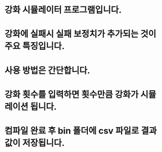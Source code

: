# 강화 시뮬레이터 프로그램입니다.

# 강화에 실패시 실패 보정치가 추가되는 것이 주요 특징입니다.

# 사용 방법은 간단합니다. 
# 강화 횟수를 입력하면 횟수만큼 강화가 시뮬레이션 됩니다.

# 컴파일 완료 후 bin 폴더에 csv 파일로 결과 값이 저장됩니다.
